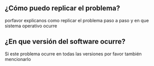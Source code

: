   ## ¿Cómo puedo replicar el problema?
  porfavor explicanos como replicar el problema paso a paso y en que sistema operativo ocurre
  ## ¿En que versión del software ocurre?
  Si este problema ocurre en todas las versiones por favor también mencionarlo
